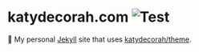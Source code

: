 # katydecorah.com ![Test](https://github.com/katydecorah/katydecorah.github.io/workflows/Test/badge.svg)

🌻 My personal [Jekyll](https://jekyllrb.com/) site that uses [katydecorah/theme](https://github.com/katydecorah/theme).
